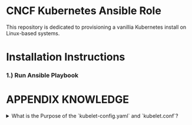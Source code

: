 # CNCF Kubernetes Ansible Role

This repository is dedicated to provisioning a vanillia Kubernetes install on Linux-based systems.

# Installation Instructions

### 1.) Run Ansible Playbook

# APPENDIX KNOWLEDGE

<details>
<summary>What is the Purpose of the `kubelet-config.yaml` and `kubelet.conf`?</summary>

#### kubelet-config.yaml:

This file defines the configuration for the kubelet process itself.

It includes settings such as which container runtime to use, resource limits, node labels, eviction policies, and other operational parameters for the kubelet. It is typically specified using the `--config` flag in the kubelet service file. Common settings in this file include:
- apiVersion: Which version of the KubeletConfiguration API to use.
- kind: Always set to KubeletConfiguration.
- address: The IP address for the kubelet to listen on.
- authentication: Contains options related to how the kubelet authenticates with the API server.
- cgroupDriver: Defines which cgroup driver to use.

This file tunes the behavior of kubelet itself.

#### kubelet.conf:

The `kubelet.conf` file provides kubelet's credentials and configuration for communicating with the Kubernetes API server. It is typically generated during the execution of kubeadm init and contains the kubelet's configuration for connecting to the cluster - including the cluster's API server endpoint, authentication information (like certificates), and kubeconfig settings. 

### Do I Need Both kubelet-config.yaml and kubelet.conf?

Yes, both files are needed for different purposes when running the kubelet as a systemd service on Ubuntu (or any other system):

- `kubelet-config.yaml` is essential for configuring how the kubelet operates (runtime settings).
- `kubelet.conf` is required for kubelet to authenticate and interact with the API server (control plane).

To summarize, `kubelet-config.yaml` provides operational settings for kubelet (e.g., runtime, networking, resource limits).
`kubelet.conf` provides kubelet's access configuration to the Kubernetes API server (authentication, kubeconfig).
</details>